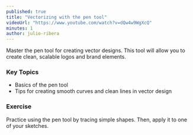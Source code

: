 ```yaml
---
published: true
title: "Vectorizing with the pen tool"
videoUrl: "https://www.youtube.com/watch?v=dQw4w9WgXcQ"
minutes: 1
author: julio-ribera
---
```


Master the pen tool for creating vector designs. This tool will allow you to create clean, scalable logos and brand elements.

### Key Topics

- Basics of the pen tool
- Tips for creating smooth curves and clean lines in vector design

### Exercise

Practice using the pen tool by tracing simple shapes. Then, apply it to one of your sketches.
